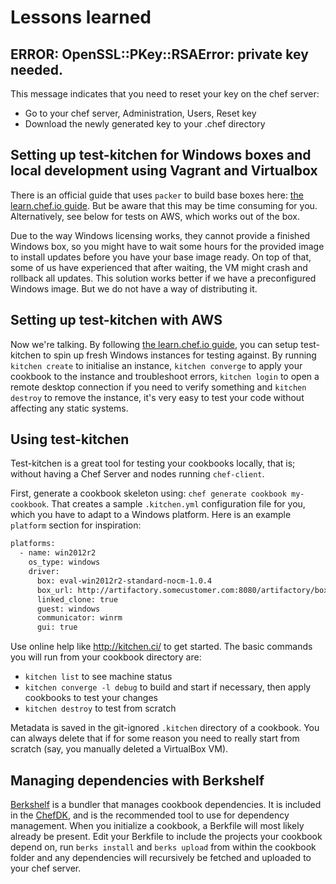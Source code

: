 # Lessons learned

## ERROR: OpenSSL::PKey::RSAError: private key needed.
This message indicates that you need to reset your key on the chef server:
* Go to your chef server, Administration, Users, Reset key
* Download the newly generated key to your .chef directory

## Setting up test-kitchen for Windows boxes and local development using Vagrant and Virtualbox
There is an official guide that uses `packer` to build base boxes here: [the learn.chef.io guide](https://learn.chef.io/local-development/windows/get-set-up/get-set-up-vagrant/).
But be aware that this may be time consuming for you.
Alternatively, see below for tests on AWS, which works out of the box.

Due to the way Windows licensing works, they cannot provide a finished Windows box, so
you might have to wait some hours for the provided image to install updates before you
have your base image ready. On top of that, some of us have experienced that after
waiting, the VM might crash and rollback all updates.
This solution works better if we have a preconfigured Windows image. But we do not have a
way of distributing it.

## Setting up test-kitchen with AWS
Now we're talking. By following [the learn.chef.io guide](https://learn.chef.io/local-development/windows/get-set-up/get-set-up-ec2/), you can setup test-kitchen to spin up fresh Windows instances for testing against.
By running `kitchen create` to initialise an instance, `kitchen converge` to apply your cookbook to the instance and troubleshoot errors, `kitchen login` to open a remote desktop connection if you need to verify something and `kitchen destroy` to remove the instance, it's very easy to test your code without affecting any static systems.

## Using test-kitchen
Test-kitchen is a great tool for testing your cookbooks locally, that is; without having
a Chef Server and nodes running `chef-client`.

First, generate a cookbook skeleton using: `chef generate cookbook my-cookbook`. That
creates a sample `.kitchen.yml` configuration file for you, which you have to adapt to a
Windows platform. Here is an example `platform` section for inspiration:

```sh
platforms:
  - name: win2012r2
    os_type: windows
    driver:
      box: eval-win2012r2-standard-nocm-1.0.4
      box_url: http://artifactory.somecustomer.com:8080/artifactory/boxes/eval-win2012r2-standard-nocm-1.0.4.box
      linked_clone: true
      guest: windows
      communicator: winrm
      gui: true
```

Use online help like http://kitchen.ci/ to get started. The basic commands you will run
from your cookbook directory are:

* `kitchen list` to see machine status
* `kitchen converge -l debug` to build and start if necessary, then apply cookbooks to test your changes
* `kitchen destroy` to test from scratch

Metadata is saved in the git-ignored `.kitchen` directory of a cookbook. You can always
delete that if for some reason you need to really start from scratch (say, you manually
deleted a VirtualBox VM).

## Managing dependencies with Berkshelf
[Berkshelf](http://berkshelf.com/) is a bundler that manages cookbook dependencies. It is included in the [ChefDK](https://downloads.chef.io/chef-dk/), and is the recommended tool to use for dependency management.
When you initialize a cookbook, a Berkfile will most likely already be present.
Edit your Berkfile to include the projects your cookbook depend on, run `berks install` and `berks upload` from within the cookbook folder and any dependencies will recursively be fetched and uploaded to your chef server.
